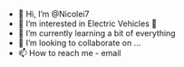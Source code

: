 - 👋 Hi, I’m @Nicolei7
- 👀 I’m interested in Electric Vehicles 🚗 
- 🌱 I’m currently learning a bit of everything
- 💞️ I’m looking to collaborate on ...
- 📫 How to reach me - email 

<!---
Nicolei7/Nicolei7 is a ✨ special ✨ repository because its `README.md` (this file) appears on your GitHub profile.
You can click the Preview link to take a look at your changes.
--->
